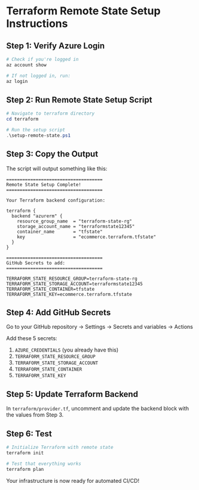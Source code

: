 # Terraform Remote State Setup Instructions

## Step 1: Verify Azure Login

```powershell
# Check if you're logged in
az account show

# If not logged in, run:
az login
```

## Step 2: Run Remote State Setup Script

```powershell
# Navigate to terraform directory
cd terraform

# Run the setup script
.\setup-remote-state.ps1
```

## Step 3: Copy the Output

The script will output something like this:

```
====================================
Remote State Setup Complete!
====================================

Your Terraform backend configuration:

terraform {
  backend "azurerm" {
    resource_group_name  = "terraform-state-rg"
    storage_account_name = "terraformstate12345"
    container_name       = "tfstate"
    key                  = "ecommerce.terraform.tfstate"
  }
}

====================================
GitHub Secrets to add:
====================================

TERRAFORM_STATE_RESOURCE_GROUP=terraform-state-rg
TERRAFORM_STATE_STORAGE_ACCOUNT=terraformstate12345
TERRAFORM_STATE_CONTAINER=tfstate
TERRAFORM_STATE_KEY=ecommerce.terraform.tfstate
```

## Step 4: Add GitHub Secrets

Go to your GitHub repository → Settings → Secrets and variables → Actions

Add these 5 secrets:

1. `AZURE_CREDENTIALS` (you already have this)
2. `TERRAFORM_STATE_RESOURCE_GROUP`
3. `TERRAFORM_STATE_STORAGE_ACCOUNT`
4. `TERRAFORM_STATE_CONTAINER`
5. `TERRAFORM_STATE_KEY`

## Step 5: Update Terraform Backend

In `terraform/provider.tf`, uncomment and update the backend block with the values from Step 3.

## Step 6: Test

```powershell
# Initialize Terraform with remote state
terraform init

# Test that everything works
terraform plan
```

Your infrastructure is now ready for automated CI/CD!